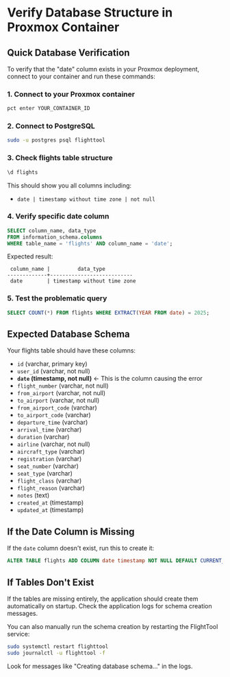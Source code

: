 # Verify Database Structure in Proxmox Container

## Quick Database Verification

To verify that the "date" column exists in your Proxmox deployment, connect to your container and run these commands:

### 1. Connect to your Proxmox container
```bash
pct enter YOUR_CONTAINER_ID
```

### 2. Connect to PostgreSQL
```bash
sudo -u postgres psql flighttool
```

### 3. Check flights table structure
```sql
\d flights
```

This should show you all columns including:
- `date | timestamp without time zone | not null`

### 4. Verify specific date column
```sql
SELECT column_name, data_type 
FROM information_schema.columns 
WHERE table_name = 'flights' AND column_name = 'date';
```

Expected result:
```
 column_name |         data_type          
-------------+---------------------------
 date        | timestamp without time zone
```

### 5. Test the problematic query
```sql
SELECT COUNT(*) FROM flights WHERE EXTRACT(YEAR FROM date) = 2025;
```

## Expected Database Schema

Your flights table should have these columns:
- `id` (varchar, primary key)
- `user_id` (varchar, not null)
- **`date` (timestamp, not null)** ← This is the column causing the error
- `flight_number` (varchar, not null)
- `from_airport` (varchar, not null)
- `to_airport` (varchar, not null)
- `from_airport_code` (varchar)
- `to_airport_code` (varchar)
- `departure_time` (varchar)
- `arrival_time` (varchar)
- `duration` (varchar)
- `airline` (varchar, not null)
- `aircraft_type` (varchar)
- `registration` (varchar)
- `seat_number` (varchar)
- `seat_type` (varchar)
- `flight_class` (varchar)
- `flight_reason` (varchar)
- `notes` (text)
- `created_at` (timestamp)
- `updated_at` (timestamp)

## If the Date Column is Missing

If the `date` column doesn't exist, run this to create it:

```sql
ALTER TABLE flights ADD COLUMN date timestamp NOT NULL DEFAULT CURRENT_TIMESTAMP;
```

## If Tables Don't Exist

If the tables are missing entirely, the application should create them automatically on startup. Check the application logs for schema creation messages.

You can also manually run the schema creation by restarting the FlightTool service:

```bash
sudo systemctl restart flighttool
sudo journalctl -u flighttool -f
```

Look for messages like "Creating database schema..." in the logs.
